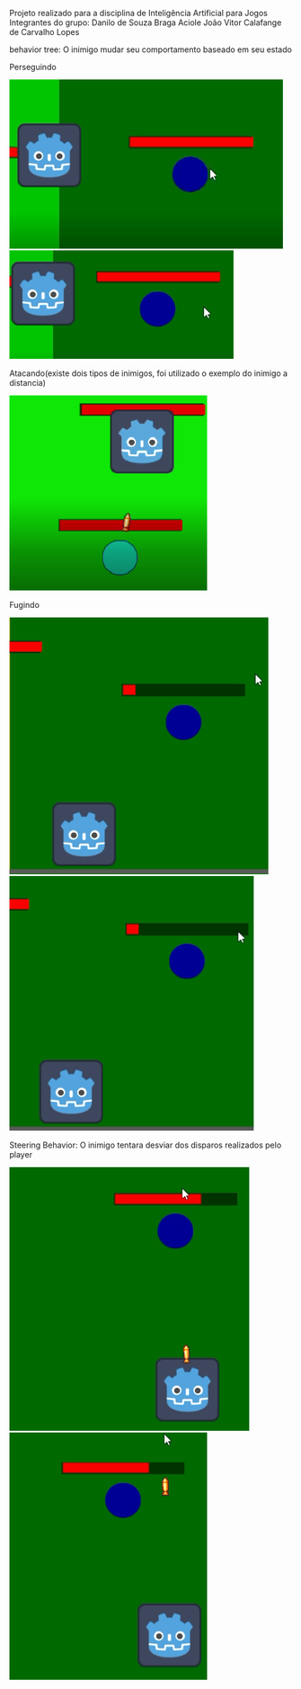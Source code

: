 Projeto realizado para a disciplina de Inteligência Artificial para Jogos
Integrantes do grupo:
Danilo de Souza Braga Aciole
João Vitor Calafange de Carvalho Lopes

behavior tree:
O inimigo mudar seu comportamento baseado em seu estado

Perseguindo

<a> ![imagem](Enemy1follow1.PNG) ![imagem](Enemy1follow2.PNG)</a>

Atacando(existe dois tipos de inimigos, foi utilizado o exemplo do inimigo a distancia)

<a> ![imagem](Enemy2Atack.PNG)</a>

Fugindo

<a> ![imagem](Enemy1Flee1.PNG) ![imagem](Enemy1Flee2.PNG)</a>

Steering Behavior:
O inimigo tentara desviar dos disparos realizados pelo player

<a> ![imagem](Avoid1.PNG) ![imagem](Avoid2.PNG)</a>
